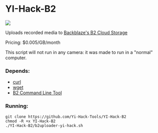 # YI-Hack-B2
![](https://i.imgur.com/Plz055n.png)

Uploads recorded media to [Backblaze's B2 Cloud Storage](https://www.backblaze.com/b2/cloud-storage.html)

Pricing: $0.005/GB/month

This script will not run in any camera: it was made to run in a "normal" computer.


### Depends:
* [curl](https://curl.haxx.se/)
* [wget](https://www.gnu.org/software/wget/)
* [B2 Command Line Tool](https://github.com/Backblaze/B2_Command_Line_Tool)

### Running:

```
git clone https://github.com/Yi-Hack-Tools/YI-Hack-B2
chmod -R +x YI-Hack-B2
./YI-Hack-B2/b2uploader-yi-hack.sh
```
